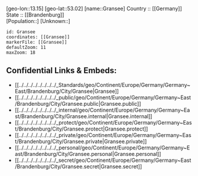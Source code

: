 ﻿---
location: [53.02,13.15] 
mapzoom: [7,12] 
mapmarker: city 
type: City
tags:
- geo/City


SpocWebEntityId: 30541
isDeleted: false
confidential: public

---
[geo-lon::13.15] 
[geo-lat::53.02] 
[name::Gransee] 
Country :: [[Germany]]  
State :: [[Brandenburg]]  
[Population::] 
[Unknown::] 


```leaflet
id: Gransee
coordinates: [[Gransee]] 
markerFile: [[Gransee]] 
defaultZoom: 11 
maxZoom: 18
```


## Confidential Links & Embeds: 
- [[../../../../../../../../_Standards/geo/Continent/Europe/Germany/Germany~East/Brandenburg/City/Gransee|Gransee]] 
- [[../../../../../../../../_public/geo/Continent/Europe/Germany/Germany~East/Brandenburg/City/Gransee.public|Gransee.public]] 
- [[../../../../../../../../_internal/geo/Continent/Europe/Germany/Germany~East/Brandenburg/City/Gransee.internal|Gransee.internal]] 
- [[../../../../../../../../_protect/geo/Continent/Europe/Germany/Germany~East/Brandenburg/City/Gransee.protect|Gransee.protect]] 
- [[../../../../../../../../_private/geo/Continent/Europe/Germany/Germany~East/Brandenburg/City/Gransee.private|Gransee.private]] 
- [[../../../../../../../../_personal/geo/Continent/Europe/Germany/Germany~East/Brandenburg/City/Gransee.personal|Gransee.personal]] 
- [[../../../../../../../../_secret/geo/Continent/Europe/Germany/Germany~East/Brandenburg/City/Gransee.secret|Gransee.secret]] 
